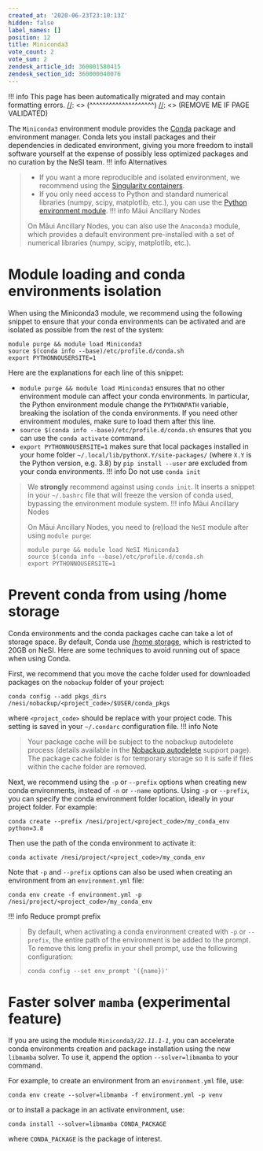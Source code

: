 ```yaml
---
created_at: '2020-06-23T23:10:13Z'
hidden: false
label_names: []
position: 12
title: Miniconda3
vote_count: 2
vote_sum: 2
zendesk_article_id: 360001580415
zendesk_section_id: 360000040076
---
```




[//]: <> (REMOVE ME IF PAGE VALIDATED)
[//]: <> (vvvvvvvvvvvvvvvvvvvv)
!!! info
    This page has been automatically migrated and may contain formatting errors.
[//]: <> (^^^^^^^^^^^^^^^^^^^^)
[//]: <> (REMOVE ME IF PAGE VALIDATED)

The `Miniconda3` environment module provides the
[Conda](https://docs.conda.io/projects/conda/en/latest/) package and
environment manager. Conda lets you install packages and their
dependencies in dedicated environment, giving you more freedom to
install software yourself at the expense of possibly less optimized
packages and no curation by the NeSI team.
!!! info Alternatives
>
> -   If you want a more reproducible and isolated environment, we
>     recommend using the [Singularity
>     containers](https://support.nesi.org.nz/hc/en-gb/articles/360001107916-Singularity).
> -   If you only need access to Python and standard numerical libraries
>     (numpy, scipy, matplotlib, etc.), you can use the [Python
>     environment
>     module](https://support.nesi.org.nz/hc/en-gb/articles/207782537-Python).
!!! info Māui Ancillary Nodes
>
> On Māui Ancillary Nodes, you can also use the `Anaconda3` module,
> which provides a default environment pre-installed with a set of
> numerical libraries (numpy, scipy, matplotlib, etc.).

# Module loading and conda environments isolation

When using the Miniconda3 module, we recommend using the following
snippet to ensure that your conda environments can be activated and are
isolated as possible from the rest of the system:

``` sl
module purge && module load Miniconda3
source $(conda info --base)/etc/profile.d/conda.sh
export PYTHONNOUSERSITE=1
```

Here are the explanations for each line of this snippet:

-   `module purge && module load Miniconda3` ensures that no other
    environment module can affect your conda environments. In
    particular, the Python environment module change the `PYTHONPATH`
    variable, breaking the isolation of the conda environments. If you
    need other environment modules, make sure to load them after this
    line.
-   `source $(conda info --base)/etc/profile.d/conda.sh` ensures that
    you can use the `conda activate` command.
-   `export PYTHONNOUSERSITE=1` makes sure that local packages installed
    in your home folder `~/.local/lib/pythonX.Y/site-packages/` (where
    `X.Y` is the Python version, e.g. 3.8) by `pip install --user` are
    excluded from your conda environments.
!!! info Do not use `conda init`
>
> We **strongly** recommend against using `conda init`. It inserts a
> snippet in your `~/.bashrc` file that will freeze the version of conda
> used, bypassing the environment module system.
!!! info Māui Ancillary Nodes
>
> On Māui Ancillary Nodes, you need to (re)load the `NeSI` module after
> using `module purge`:
>
> ``` sl
> module purge && module load NeSI Miniconda3
> source $(conda info --base)/etc/profile.d/conda.sh
> export PYTHONNOUSERSITE=1
> ```

# Prevent conda from using /home storage

Conda environments and the conda packages cache can take a lot of
storage space. By default, Conda use [/home
storage](https://support.nesi.org.nz/hc/en-gb/articles/360000177256-NeSI-File-Systems-and-Quotas),
which is restricted to 20GB on NeSI. Here are some techniques to avoid
running out of space when using Conda.

First, we recommend that you move the cache folder used for downloaded
packages on the `nobackup` folder of your project:

``` sl
conda config --add pkgs_dirs /nesi/nobackup/<project_code>/$USER/conda_pkgs
```

where `<project_code>` should be replace with your project code. This
setting is saved in your `~/.condarc` configuration file.
!!! info Note
>
> Your package cache will be subject to the nobackup autodelete process
> (details available in the [Nobackup
> autodelete](https://support.nesi.org.nz/hc/en-gb/articles/360001162856-Automatic-cleaning-of-nobackup-file-system)
> support page). The package cache folder is for temporary storage so it
> is safe if files within the cache folder are removed.

Next, we recommend using the `-p` or `--prefix` options when creating
new conda environments, instead of `-n` or `--name` options. Using `-p`
or `--prefix`, you can specify the conda environment folder location,
ideally in your project folder. For example:

``` sl
conda create --prefix /nesi/project/<project_code>/my_conda_env python=3.8
```

Then use the path of the conda environment to activate it:

``` sl
conda activate /nesi/project/<project_code>/my_conda_env
```

Note that `-p` and `--prefix` options can also be used when creating an
environment from an `environment.yml` file:

``` sl
conda env create -f environment.yml -p /nesi/project/<project_code>/my_conda_env
```
!!! info Reduce prompt prefix
>
> By default, when activating a conda environment created with `-p` or
> `--prefix`, the entire path of the environment is be added to the
> prompt. To remove this long prefix in your shell prompt, use the
> following configuration:
>
> ``` sl
> conda config --set env_prompt '({name})'
> ```

# Faster solver `mamba` (experimental feature)

If you are using the module `Miniconda3/`*`22.11.1-1`*, you can
accelerate conda environments creation and package installation using
the new `libmamba` solver. To use it, append the option
`--solver=libmamba` to your command.

For example, to create an environment from an `environment.yml` file,
use:

``` sl
conda env create --solver=libmamba -f environment.yml -p venv
```

or to install a package in an activate environment, use:

``` sl
conda install --solver=libmamba CONDA_PACKAGE
```

where `CONDA_PACKAGE` is the package of interest.
